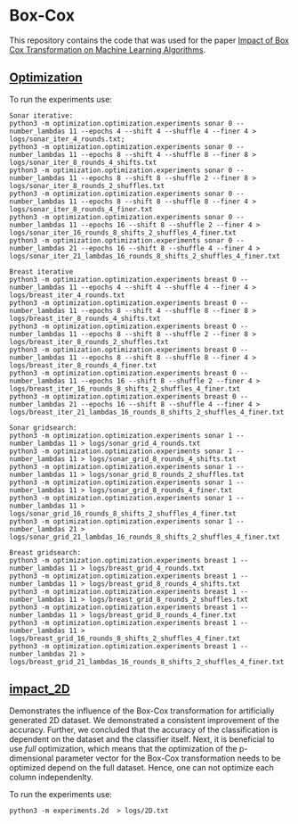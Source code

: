 # Box-Cox

This repository contains the code that was used for the paper 
[Impact of Box Cox Transformation on Machine Learning Algorithms](Impact_of_Box_Cox_Transformation_on_Machine_Learning_Algorithms_iterative.pdf).

## [Optimization](optimization)

To run the experiments use:
    
    Sonar iterative:
    python3 -m optimization.optimization.experiments sonar 0 --number_lambdas 11 --epochs 4 --shift 4 --shuffle 4 --finer 4 > logs/sonar_iter_4_rounds.txt; 
    python3 -m optimization.optimization.experiments sonar 0 --number_lambdas 11 --epochs 8 --shift 4 --shuffle 8 --finer 8 > logs/sonar_iter_8_rounds_4_shifts.txt
    python3 -m optimization.optimization.experiments sonar 0 --number_lambdas 11 --epochs 8 --shift 8 --shuffle 2 --finer 8 > logs/sonar_iter_8_rounds_2_shuffles.txt
    python3 -m optimization.optimization.experiments sonar 0 --number_lambdas 11 --epochs 8 --shift 8 --shuffle 8 --finer 4 > logs/sonar_iter_8_rounds_4_finer.txt
    python3 -m optimization.optimization.experiments sonar 0 --number_lambdas 11 --epochs 16 --shift 8 --shuffle 2 --finer 4 > logs/sonar_iter_16_rounds_8_shifts_2_shuffles_4_finer.txt
    python3 -m optimization.optimization.experiments sonar 0 --number_lambdas 21 --epochs 16 --shift 8 --shuffle 4 --finer 4 > logs/sonar_iter_21_lambdas_16_rounds_8_shifts_2_shuffles_4_finer.txt

    Breast iterative
    python3 -m optimization.optimization.experiments breast 0 --number_lambdas 11 --epochs 4 --shift 4 --shuffle 4 --finer 4 > logs/breast_iter_4_rounds.txt
    python3 -m optimization.optimization.experiments breast 0 --number_lambdas 11 --epochs 8 --shift 4 --shuffle 8 --finer 8 > logs/breast_iter_8_rounds_4_shifts.txt
    python3 -m optimization.optimization.experiments breast 0 --number_lambdas 11 --epochs 8 --shift 8 --shuffle 2 --finer 8 > logs/breast_iter_8_rounds_2_shuffles.txt
    python3 -m optimization.optimization.experiments breast 0 --number_lambdas 11 --epochs 8 --shift 8 --shuffle 8 --finer 4 > logs/breast_iter_8_rounds_4_finer.txt
    python3 -m optimization.optimization.experiments breast 0 --number_lambdas 11 --epochs 16 --shift 8 --shuffle 2 --finer 4 > logs/breast_iter_16_rounds_8_shifts_2_shuffles_4_finer.txt
    python3 -m optimization.optimization.experiments breast 0 --number_lambdas 21 --epochs 16 --shift 8 --shuffle 4 --finer 4 > logs/breast_iter_21_lambdas_16_rounds_8_shifts_2_shuffles_4_finer.txt

    Sonar gridsearch:
    python3 -m optimization.optimization.experiments sonar 1 --number_lambdas 11 > logs/sonar_grid_4_rounds.txt
    python3 -m optimization.optimization.experiments sonar 1 --number_lambdas 11 > logs/sonar_grid_8_rounds_4_shifts.txt
    python3 -m optimization.optimization.experiments sonar 1 --number_lambdas 11 > logs/sonar_grid_8_rounds_2_shuffles.txt
    python3 -m optimization.optimization.experiments sonar 1 --number_lambdas 11 > logs/sonar_grid_8_rounds_4_finer.txt
    python3 -m optimization.optimization.experiments sonar 1 --number_lambdas 11 > logs/sonar_grid_16_rounds_8_shifts_2_shuffles_4_finer.txt
    python3 -m optimization.optimization.experiments sonar 1 --number_lambdas 21 > logs/sonar_grid_21_lambdas_16_rounds_8_shifts_2_shuffles_4_finer.txt

    Breast gridsearch:
    python3 -m optimization.optimization.experiments breast 1 --number_lambdas 11 > logs/breast_grid_4_rounds.txt
    python3 -m optimization.optimization.experiments breast 1 --number_lambdas 11 > logs/breast_grid_8_rounds_4_shifts.txt
    python3 -m optimization.optimization.experiments breast 1 --number_lambdas 11 > logs/breast_grid_8_rounds_2_shuffles.txt
    python3 -m optimization.optimization.experiments breast 1 --number_lambdas 11 > logs/breast_grid_8_rounds_4_finer.txt
    python3 -m optimization.optimization.experiments breast 1 --number_lambdas 11 > logs/breast_grid_16_rounds_8_shifts_2_shuffles_4_finer.txt
    python3 -m optimization.optimization.experiments breast 1 --number_lambdas 21 > logs/breast_grid_21_lambdas_16_rounds_8_shifts_2_shuffles_4_finer.txt     

## [impact_2D](boxcox/impact_2D)

Demonstrates the influence of the Box-Cox transformation for artificially generated 
2D dataset. We demonstrated a consistent improvement of the accuracy. Further, we concluded that the accuracy of the classification is dependent on the 
dataset and the classifier itself. Next, it is beneficial to use *full* optimization,
which means that the optimization of the p-dimensional parameter vector for the Box-Cox transformation 
needs to be optimized depend on the full dataset. Hence, one can not optimize each column independenlty.

To run the experiments use:

    python3 -m experiments.2d  > logs/2D.txt